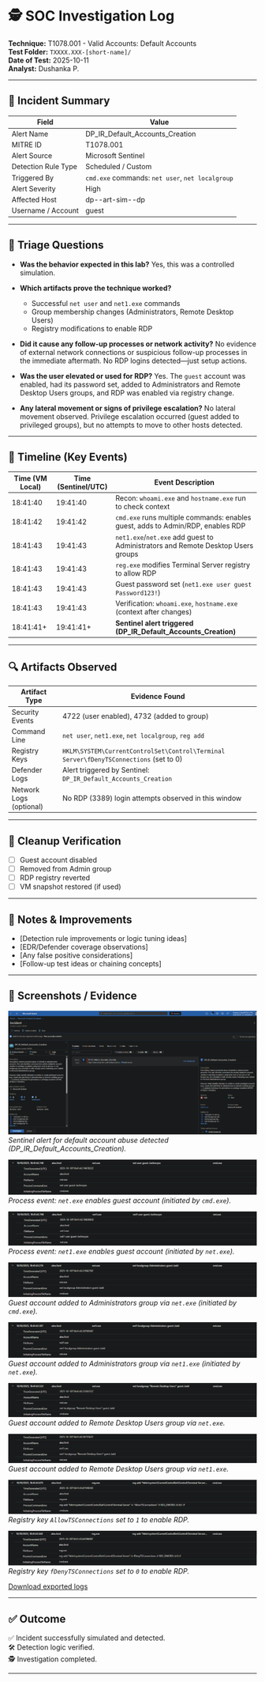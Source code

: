 
# 🕵️ SOC Investigation Log  
**Technique:** T1078.001 - Valid Accounts: Default Accounts  
**Test Folder:** `TXXXX.XXX-[short-name]/`  
**Date of Test:** 2025-10-11  
**Analyst:** Dushanka P.

---

## 🎯 Incident Summary

| Field               | Value                                            |
| ------------------- | ------------------------------------------------ |
| Alert Name          | DP_IR_Default_Accounts_Creation                  |
| MITRE ID            | T1078.001                                        |
| Alert Source        | Microsoft Sentinel                               |
| Detection Rule Type | Scheduled / Custom                               |
| Triggered By        | `cmd.exe` commands: `net user`, `net localgroup` |
| Alert Severity      | High                                             |
| Affected Host       | dp--art-sim--dp                                  |
| Username / Account  | guest                                            |


---

## 🧠 Triage Questions


* **Was the behavior expected in this lab?**
  Yes, this was a controlled simulation.

* **Which artifacts prove the technique worked?**

  * Successful `net user` and `net1.exe` commands
  * Group membership changes (Administrators, Remote Desktop Users)
  * Registry modifications to enable RDP

* **Did it cause any follow-up processes or network activity?**
  No evidence of external network connections or suspicious follow-up processes in the immediate aftermath. No RDP logins detected—just setup actions.

* **Was the user elevated or used for RDP?**
  Yes. The `guest` account was enabled, had its password set, added to Administrators and Remote Desktop Users groups, and RDP was enabled via registry change.

* **Any lateral movement or signs of privilege escalation?**
  No lateral movement observed. Privilege escalation occurred (guest added to privileged groups), but no attempts to move to other hosts detected.

---

## 📂 Timeline (Key Events)

| Time (VM Local) | Time (Sentinel/UTC) | Event Description                                                                |
| --------------- | ------------------- | -------------------------------------------------------------------------------- |
| 18:41:40        | 19:41:40            | Recon: `whoami.exe` and `hostname.exe` run to check context                      |
| 18:41:42        | 19:41:42            | `cmd.exe` runs multiple commands: enables guest, adds to Admin/RDP, enables RDP  |
| 18:41:43        | 19:41:43            | `net1.exe`/`net.exe` add guest to Administrators and Remote Desktop Users groups |
| 18:41:43        | 19:41:43            | `reg.exe` modifies Terminal Server registry to allow RDP                         |
| 18:41:43        | 19:41:43            | Guest password set (`net1.exe user guest Password123!`)                          |
| 18:41:43        | 19:41:43            | Verification: `whoami.exe`, `hostname.exe` (context after changes)               |
| 18:41:41+       | 19:41:41+           | **Sentinel alert triggered (DP_IR_Default_Accounts_Creation)**                   |



---

## 🔍 Artifacts Observed

| Artifact Type           | Evidence Found                                                                        |
| ----------------------- | ------------------------------------------------------------------------------------- |
| Security Events         | 4722 (user enabled), 4732 (added to group)                                            |
| Command Line            | `net user`, `net1.exe`, `net localgroup`, `reg add`                                   |
| Registry Keys           | `HKLM\SYSTEM\CurrentControlSet\Control\Terminal Server\fDenyTSConnections` (set to 0) |
| Defender Logs           | Alert triggered by Sentinel: `DP_IR_Default_Accounts_Creation`                        |
| Network Logs (optional) | No RDP (3389) login attempts observed in this window                                  |

---

## 🧼 Cleanup Verification

- [ ] Guest account disabled
- [ ] Removed from Admin group
- [ ] RDP registry reverted
- [ ] VM snapshot restored (if used)

---

## 🧪 Notes & Improvements

- [Detection rule improvements or logic tuning ideas]
- [EDR/Defender coverage observations]
- [Any false positive considerations]
- [Follow-up test ideas or chaining concepts]

---

## 📸 Screenshots / Evidence

![Sentinel alert for default account abuse detected](./artifacts/screenshots/sentinel-alert.png)
*Sentinel alert for default account abuse detected (DP_IR_Default_Accounts_Creation).*

![Guest enabled via net.exe](./artifacts/screenshots/net-enable-guest.png)
*Process event: `net.exe` enables guest account (initiated by `cmd.exe`).*

![Guest enabled via net1.exe](./artifacts/screenshots/net1-enable-guest.png)
*Process event: `net1.exe` enables guest account (initiated by `net.exe`).*

![Guest added to Administrators group via net.exe](./artifacts/screenshots/group-add-admin-net.png)
*Guest account added to Administrators group via `net.exe` (initiated by `cmd.exe`).*

![Guest added to Administrators group via net1.exe](./artifacts/screenshots/group-add-admin-net1.png)
*Guest account added to Administrators group via `net1.exe` (initiated by `net.exe`).*

![Guest added to Remote Desktop Users group via net.exe](./artifacts/screenshots/group-add-rdp-net.png)
*Guest account added to Remote Desktop Users group via `net.exe`.*

![Guest added to Remote Desktop Users group via net1.exe](./artifacts/screenshots/group-add-rdp-net1.png)
*Guest account added to Remote Desktop Users group via `net1.exe`.*

![Registry change: AllowTSConnections](./artifacts/screenshots/rdp-registry-allowts.png)
*Registry key `AllowTSConnections` set to `1` to enable RDP.*

![Registry change: fDenyTSConnections](./artifacts/screenshots/rdp-registry-fdenyts.png)
*Registry key `fDenyTSConnections` set to `0` to enable RDP.*

[Download exported logs](./artifacts/exported-logs.csv)


---

## ✅ Outcome

✅ Incident successfully simulated and detected.  
🛠️ Detection logic verified.  
🕵️ Investigation completed.


---

